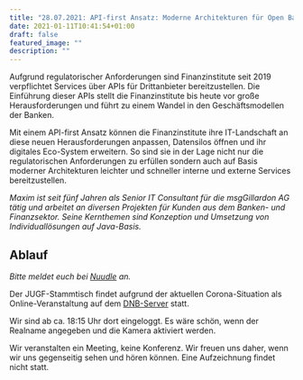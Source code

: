 ```yaml
---
title: "28.07.2021: API-first Ansatz: Moderne Architekturen für Open Banking APIs"
date: 2021-01-11T10:41:54+01:00
draft: false
featured_image: ""
description: ""
---
```


Aufgrund regulatorischer Anforderungen sind Finanzinstitute seit 2019 verpflichtet Services über APIs für Drittanbieter bereitzustellen. Die Einführung dieser APIs stellt die Finanzinstitute bis heute vor große Herausforderungen und führt zu einem Wandel in den Geschäftsmodellen der Banken. 

Mit einem API-first Ansatz können die Finanzinstitute ihre IT-Landschaft an diese neuen Herausforderungen anpassen, Datensilos öffnen und ihr digitales Eco-System erweitern. So sind sie in der Lage nicht nur die regulatorischen Anforderungen zu erfüllen sondern auch auf Basis moderner Architekturen leichter und schneller interne und externe Services bereitzustellen.

*Maxim ist seit fünf Jahren als Senior IT Consultant für die msgGillardon AG tätig und arbeitet an diversen Projekten für Kunden aus dem Banken- und Finanzsektor.
Seine Kernthemen sind Konzeption und Umsetzung von Individuallösungen auf Java-Basis.*

## Ablauf 

_Bitte meldet euch bei [Nuudle](https://nuudel.digitalcourage.de/dhEBOUTCPxCLGejU) an._

Der JUGF-Stammtisch findet aufgrund der aktuellen Corona-Situation als Online-Veranstaltung auf dem [DNB-Server](http://meet.dnb.de/raum/jugfmeeting) statt.

Wir sind ab ca. 18:15 Uhr dort eingeloggt. Es wäre schön, wenn der Realname angegeben und die Kamera aktiviert werden.

Wir veranstalten ein Meeting, keine Konferenz. Wir freuen uns daher, wenn wir uns gegenseitig sehen und hören können.
Eine Aufzeichnung findet nicht statt.